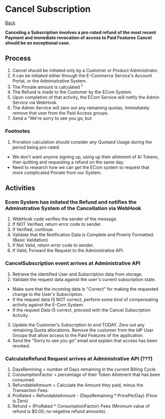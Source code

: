 # Cancel Subscription
[Back](/docs/UseCases.md "Back to Use Case List")  

**Canceling a Subscription involves a pro-rated refund of the most recent Payment and immediate revocation of access to Paid Features**
**Cancel should be an exceptional case.**

## Process
1. Cancel should be initiated only by a Customer or Product Administrator.
2. It can be initiated either through the E-Commerce Service's Account Portal, or the Administrative System.
3. The Prorate amount is calculated <sup>1</sup>
4. The Refund is made to the Customer by the ECom System.
5. Upon completion of that activity, the ECom Service will notify the Admin Service via WebHook.
6. The Admin Service will zero out any remaining quotas, immediately remove that user from the Paid Access groups.
7. Send a "We're sorry to see you go, but 

### Footnotes
1. Proration calculation should consider any Quotaed Usage during the period being pro-rated.
  * We don't want anyone signing up, using up their allotment of AI Tokens, then quitting and requesting a refund on the same day.
  * Need to research how we can get the ECom system to request that more complicated Prorate from our System. 

## Activities

### Ecom System has initated the Refund and notifies the Adminstrative System of the Cancellation via WebHook
1. WebHook code verifies the sender of the message.
  1. If NOT Verified, return error code to sender.
  2. If Verified, continue.
2. Validate that the Notification Data is Complete and Proerly Formatted. (Basic Validation)
  1. If Not Valid, return error code to sender.
  2. If Valid, Forward the Request to the Administrative API.

### CancelSubscription event arrives at Administrative API
1. Retrieve the identified User and Subscription data from storage.
2. Validate the request data against the user's current subscription state.
 * Make sure that the incoming data is "Correct" for making the requested change to the User's Subscription.
 * If the request data IS NOT correct, perform some kind of compensating activity against the E-Com System.
 * If the request Data IS correct, proceed with the Cancel Subscription Activity.
3. Update the Customer's Subscription to end TODAY.
   Zero out any remaining Quota allocations.
   Remove the customer from the IdP User Groups that allow access to the Paid Features of the application.
4. Send the "Sorry to see you go" email and explain that access has been revoked.   

### CalculateRefund Request arrives at Administrative API (???)
1. DaysRemining =  number of Days remaining in the current Billing Cycle.
2. ConsumptionFactor = percentage of their Token Allotment that has been consumed.
3. RefundableAmount = Calculate the Amount they paid, minus the Transaction Fees.
4. ProRated = RefundableAmount - (DaysRemaining * PricePerDay)  (Floor is Zero)
5. Refund = (ProRated * ConsumptionFactor)-Fees  (Minimum value of refund is $0.00; no negative refund amounts).

